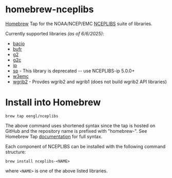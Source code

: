# homebrew-nceplibs
[Homebrew](https://brew.sh) Tap for the NOAA/NCEP/EMC [NCEPLIBS](https://github.com/NOAA-EMC/NCEPLIBS) suite of libraries.

Currently supported libraries *(as of 6/6/2025)*:
* [bacio](https://github.com/NOAA-EMC/NCEPLIBS-bacio)
* [bufr](https://github.com/NOAA-EMC/NCEPLIBS-bufr)
* [g2](https://github.com/NOAA-EMC/NCEPLIBS-g2)
* [g2c](https://github.com/NOAA-EMC/NCEPLIBS-g2c)
* [ip](https://github.com/NOAA-EMC/NCEPLIBS-ip)
* [sp](https://github.com/NOAA-EMC/NCEPLIBS-sp) - This library is deprecated -- use NCEPLIBS-ip 5.0.0+
* [w3emc](https://github.com/NOAA-EMC/NCEPLIBS-w3emc)
* [wgrib2](https://github.com/NOAA-EMC/NCEPLIBS-wgrib2) - Provdes wgrib2 and wgrib1 (does not build wgrib2 API libraries)

# Install into Homebrew
```
brew tap eengl/nceplibs
```
The above command uses shortened syntax since the tap is hosted on GitHub and the repository name is prefixed with "homebrew-".  See Homebrew Tap [documentation](https://docs.brew.sh/Taps) for full syntax.

Each component of NCEPLIBS can be installed with the following command structure:
```
brew install nceplibs-<NAME>
```
where `<NAME>` is one of the above listed libraries.
